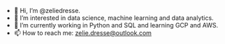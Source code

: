 - 👋 Hi, I’m @zeliedresse.
- 👀 I’m interested in data science, machine learning and data analytics.
- 🌱 I’m currently working in Python and SQL and learning GCP and AWS.
- 📫 How to reach me: zelie.dresse@outlook.com

<!---
zeliedresse/zeliedresse is a ✨ special ✨ repository because its `README.md` (this file) appears on your GitHub profile.
You can click the Preview link to take a look at your changes.
--->
